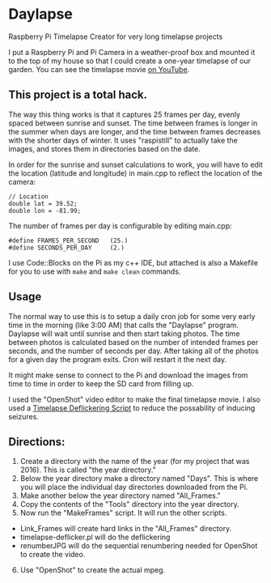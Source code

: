 # Daylapse
Raspberry Pi Timelapse Creator for very long timelapse projects

I put a Raspberry Pi and Pi Camera in a weather-proof box and mounted it to the top of my house so that I could create a one-year timelapse of our garden. You can see the timelapse movie [on YouTube](https://www.youtube.com/watch?v=xY_Os_A_1po).

## This project is a total hack.

The way this thing works is that it captures 25 frames per day, evenly spaced between sunrise and sunset. The time between frames is longer in the summer when days are longer, and the time between frames decreases with the shorter days of winter. It uses "raspistill" to actually take the images, and stores them in directories based on the date.

In order for the sunrise and sunset calculations to work, you will have to edit the location (latitude and longitude) in main.cpp to reflect the location of the camera:
```
// Location
double lat = 39.52;
double lon = -81.99;
```

The number of frames per day is configurable by editing main.cpp:
```
#define FRAMES_PER_SECOND	(25.)
#define SECONDS_PER_DAY		(2.)
```

I use Code::Blocks on the Pi as my c++ IDE, but attached is also a Makefile for you to use with `make` and `make clean` commands.

## Usage
The normal way to use this is to setup a daily cron job for some very early time in the morning (like 3:00 AM) that calls the "Daylapse" program. Daylapse will wait until sunrise and then start taking photos. The time between photos is calculated based on the number of intended frames per seconds, and the number of seconds per day. After taking all of the photos for a given day the program exits. Cron will restart it the next day.

It might make sense to connect to the Pi and download the images from time to time in order to keep the SD card from filling up.

I used the "OpenShot" video editor to make the final timelapse movie. I also used a [Timelapse Deflickering Script](https://github.com/cyberang3l/timelapse-deflicker) to reduce the possability of inducing seizures.

## Directions:

1.  Create a directory with the name of the year (for my project that was 2016). This is called "the year directory."
2.  Below the year directory make a directory named "Days". This is where you will place the individual day directories downloaded from the Pi.
3.  Make another below the year directory named "All_Frames."
4.  Copy the contents of the "Tools" directory into the year directory.
5.  Now run the "MakeFrames" script. It will run the other scripts.
  * Link_Frames will create hard links in the "All_Frames" directory.
  * timelapse-deflicker.pl will do the deflickering
  * renumberJPG will do the sequential renumbering needed for OpenShot to create the video.
6.  Use "OpenShot" to create the actual mpeg.

